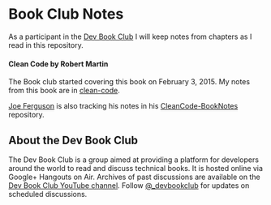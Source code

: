 # Book Club Notes

As a participant in the [Dev Book Club](http://devbookclub.org) I will keep notes from chapters as I read in this repository.

#### Clean Code by Robert Martin

The Book club started covering this book on February 3, 2015. My notes from this book are in [clean-code](clean-code).

[Joe Ferguson](https://twitter.com/joepferguson) is also tracking his notes in his [CleanCode-BookNotes](https://github.com/svpernova09/CleanCode-BookNotes) repository.


## About the Dev Book Club

The Dev Book Club is a group aimed at providing a platform for developers around the world to read and discuss technical books. It is hosted online via Google+ Hangouts on Air. Archives of past discussions are available on the [Dev Book Club YouTube channel](https://www.youtube.com/user/devbookclub). Follow [@_devbookclub](https://twitter.com/_devbookclub) for updates on scheduled discussions.
